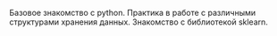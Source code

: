 Базовое знакомство с python. 
Практика в работе с различными структурами хранения данных. 
Знакомство с библиотекой sklearn.
